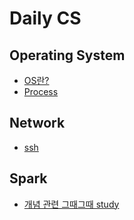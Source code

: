 # Daily CS


## Operating System
- [OS란?](OS/01.md)
- [Process](OS/02.md)

## Network
- [ssh](Network/01.md)


## Spark
- [개념 관련 그때그때 study](Spark/01.md)